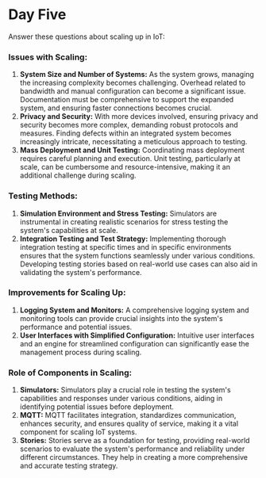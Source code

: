 # Day Five


Answer these questions about scaling up in IoT:
### Issues with Scaling:
1. **System Size and Number of Systems:** As the system grows, managing the increasing complexity becomes challenging. Overhead related to bandwidth and manual configuration can become a significant issue. Documentation must be comprehensive to support the expanded system, and ensuring faster connections becomes crucial.
2. **Privacy and Security:** With more devices involved, ensuring privacy and security becomes more complex, demanding robust protocols and measures. Finding defects within an integrated system becomes increasingly intricate, necessitating a meticulous approach to testing.
3. **Mass Deployment and Unit Testing:** Coordinating mass deployment requires careful planning and execution. Unit testing, particularly at scale, can be cumbersome and resource-intensive, making it an additional challenge during scaling.

### Testing Methods:
1. **Simulation Environment and Stress Testing:** Simulators are instrumental in creating realistic scenarios for stress testing the system's capabilities at scale.
2. **Integration Testing and Test Strategy:** Implementing thorough integration testing at specific times and in specific environments ensures that the system functions seamlessly under various conditions. Developing testing stories based on real-world use cases can also aid in validating the system's performance.

### Improvements for Scaling Up:
1. **Logging System and Monitors:** A comprehensive logging system and monitoring tools can provide crucial insights into the system's performance and potential issues.
2. **User Interfaces with Simplified Configuration:** Intuitive user interfaces and an engine for streamlined configuration can significantly ease the management process during scaling.

### Role of Components in Scaling:
1. **Simulators:** Simulators play a crucial role in testing the system's capabilities and responses under various conditions, aiding in identifying potential issues before deployment.
2. **MQTT:** MQTT facilitates integration, standardizes communication, enhances security, and ensures quality of service, making it a vital component for scaling IoT systems.
3. **Stories:** Stories serve as a foundation for testing, providing real-world scenarios to evaluate the system's performance and reliability under different circumstances. They help in creating a more comprehensive and accurate testing strategy.


